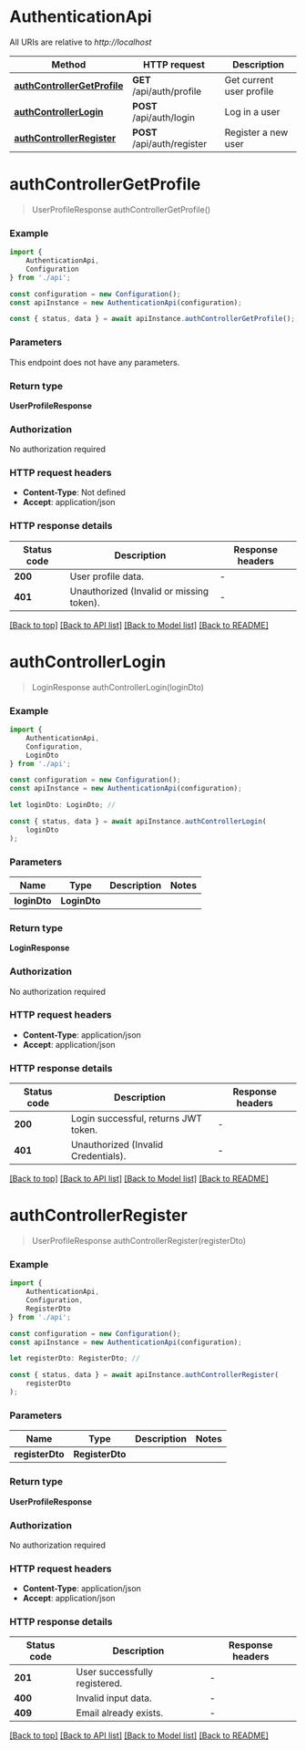 # AuthenticationApi

All URIs are relative to *http://localhost*

|Method | HTTP request | Description|
|------------- | ------------- | -------------|
|[**authControllerGetProfile**](#authcontrollergetprofile) | **GET** /api/auth/profile | Get current user profile|
|[**authControllerLogin**](#authcontrollerlogin) | **POST** /api/auth/login | Log in a user|
|[**authControllerRegister**](#authcontrollerregister) | **POST** /api/auth/register | Register a new user|

# **authControllerGetProfile**
> UserProfileResponse authControllerGetProfile()


### Example

```typescript
import {
    AuthenticationApi,
    Configuration
} from './api';

const configuration = new Configuration();
const apiInstance = new AuthenticationApi(configuration);

const { status, data } = await apiInstance.authControllerGetProfile();
```

### Parameters
This endpoint does not have any parameters.


### Return type

**UserProfileResponse**

### Authorization

No authorization required

### HTTP request headers

 - **Content-Type**: Not defined
 - **Accept**: application/json


### HTTP response details
| Status code | Description | Response headers |
|-------------|-------------|------------------|
|**200** | User profile data. |  -  |
|**401** | Unauthorized (Invalid or missing token). |  -  |

[[Back to top]](#) [[Back to API list]](../README.md#documentation-for-api-endpoints) [[Back to Model list]](../README.md#documentation-for-models) [[Back to README]](../README.md)

# **authControllerLogin**
> LoginResponse authControllerLogin(loginDto)


### Example

```typescript
import {
    AuthenticationApi,
    Configuration,
    LoginDto
} from './api';

const configuration = new Configuration();
const apiInstance = new AuthenticationApi(configuration);

let loginDto: LoginDto; //

const { status, data } = await apiInstance.authControllerLogin(
    loginDto
);
```

### Parameters

|Name | Type | Description  | Notes|
|------------- | ------------- | ------------- | -------------|
| **loginDto** | **LoginDto**|  | |


### Return type

**LoginResponse**

### Authorization

No authorization required

### HTTP request headers

 - **Content-Type**: application/json
 - **Accept**: application/json


### HTTP response details
| Status code | Description | Response headers |
|-------------|-------------|------------------|
|**200** | Login successful, returns JWT token. |  -  |
|**401** | Unauthorized (Invalid Credentials). |  -  |

[[Back to top]](#) [[Back to API list]](../README.md#documentation-for-api-endpoints) [[Back to Model list]](../README.md#documentation-for-models) [[Back to README]](../README.md)

# **authControllerRegister**
> UserProfileResponse authControllerRegister(registerDto)


### Example

```typescript
import {
    AuthenticationApi,
    Configuration,
    RegisterDto
} from './api';

const configuration = new Configuration();
const apiInstance = new AuthenticationApi(configuration);

let registerDto: RegisterDto; //

const { status, data } = await apiInstance.authControllerRegister(
    registerDto
);
```

### Parameters

|Name | Type | Description  | Notes|
|------------- | ------------- | ------------- | -------------|
| **registerDto** | **RegisterDto**|  | |


### Return type

**UserProfileResponse**

### Authorization

No authorization required

### HTTP request headers

 - **Content-Type**: application/json
 - **Accept**: application/json


### HTTP response details
| Status code | Description | Response headers |
|-------------|-------------|------------------|
|**201** | User successfully registered. |  -  |
|**400** | Invalid input data. |  -  |
|**409** | Email already exists. |  -  |

[[Back to top]](#) [[Back to API list]](../README.md#documentation-for-api-endpoints) [[Back to Model list]](../README.md#documentation-for-models) [[Back to README]](../README.md)

